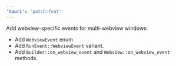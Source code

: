 ```yaml
---
'tauri': 'patch:feat'
---
```


Add webview-specific events for multi-webview windows:

- Add `WebviewEvent` enum
- Add `RunEvent::WebviewEvent` variant.
- Add `Builder::on_webview_event` and `Webview::on_webview_event` methods.
